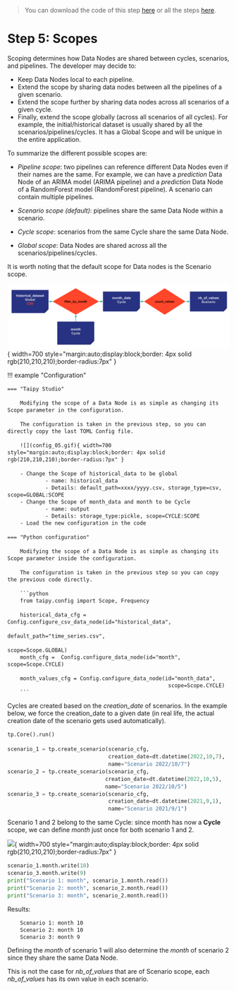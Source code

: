 > You can download the code of this step [here](../src/step_05.py) or all the steps [here](https://github.com/Avaiga/taipy-getting-started-core/tree/develop/src).

# Step 5: Scopes

Scoping determines how Data Nodes are shared between cycles, scenarios, and pipelines. The developer may decide to:
- Keep Data Nodes local to each pipeline.
- Extend the scope by sharing data nodes between all the pipelines of a given scenario.
- Extend the scope further by sharing data nodes across all scenarios of a given cycle.
- Finally, extend the scope globally (across all scenarios of all cycles). For example, the initial/historical dataset is usually shared by all the scenarios/pipelines/cycles. It has a Global Scope and will be unique in the entire application.

To summarize the different possible scopes are:

- _Pipeline scope_: two pipelines can reference different Data Nodes even if their names are the same. For example, we can have a _prediction_ Data Node of an ARIMA model (ARIMA pipeline) and a _prediction_ Data Node of a RandomForest model (RandomForest pipeline). A scenario can contain multiple pipelines.

- _Scenario scope (default)_: pipelines share the same Data Node within a scenario. 

- _Cycle scope_: scenarios from the same Cycle share the same Data Node.

- _Global scope_: Data Nodes are shared across all the scenarios/pipelines/cycles.

It is worth noting that the default scope for Data nodes is the Scenario scope.

![](config_05.svg){ width=700 style="margin:auto;display:block;border: 4px solid rgb(210,210,210);border-radius:7px" }

!!! example "Configuration"

    === "Taipy Studio"

        Modifying the scope of a Data Node is as simple as changing its Scope parameter in the configuration. 

        The configuration is taken in the previous step, so you can directly copy the last TOML Config file.

        ![](config_05.gif){ width=700 style="margin:auto;display:block;border: 4px solid rgb(210,210,210);border-radius:7px" }

        - Change the Scope of historical_data to be global
                - name: historical_data
                - Details: default_path=xxxx/yyyy.csv, storage_type=csv, scope=GLOBAL:SCOPE
        - Change the Scope of month_data and month to be Cycle
                - name: output
                - Details: storage_type:pickle, scope=CYCLE:SCOPE
        - Load the new configuration in the code

    === "Python configuration"

        Modifying the scope of a Data Node is as simple as changing its Scope parameter inside the configuration.

        The configuration is taken in the previous step so you can copy the previous code directly.

        ```python
        from taipy.config import Scope, Frequency

        historical_data_cfg = Config.configure_csv_data_node(id="historical_data",
                                                         default_path="time_series.csv",
                                                         scope=Scope.GLOBAL)
        month_cfg =  Config.configure_data_node(id="month", scope=Scope.CYCLE)

        month_values_cfg = Config.configure_data_node(id="month_data",
                                                       scope=Scope.CYCLE)
        ```


Cycles are created based on the _creation_date_ of scenarios. In the example below, we force the creation_date to a given date (in real life, the actual creation date of the scenario gets used automatically).

```python
tp.Core().run()

scenario_1 = tp.create_scenario(scenario_cfg,
                                creation_date=dt.datetime(2022,10,7),
                                name="Scenario 2022/10/7")
scenario_2 = tp.create_scenario(scenario_cfg,
                               creation_date=dt.datetime(2022,10,5),
                               name="Scenario 2022/10/5")
scenario_3 = tp.create_scenario(scenario_cfg,
                                creation_date=dt.datetime(2021,9,1),
                                name="Scenario 2021/9/1")
```

Scenario 1 and 2 belong to the same Cycle: since month has now a **Cycle** scope, we can define _month_ just once for both scenario 1 and 2.

![](sommething.svg){ width=700 style="margin:auto;display:block;border: 4px solid rgb(210,210,210);border-radius:7px" }


```python
scenario_1.month.write(10)
scenario_3.month.write(9)
print("Scenario 1: month", scenario_1.month.read())
print("Scenario 2: month", scenario_2.month.read())
print("Scenario 3: month", scenario_2.month.read())
```
Results:
```
    Scenario 1: month 10
    Scenario 2: month 10
    Scenario 3: month 9
```

Defining the _month_ of scenario 1 will also determine the _month_ of scenario 2 since they share the same Data Node. 

This is not the case for _nb_of_values_ that are of Scenario scope, each _nb_of_values_ has its own value in each scenario.
